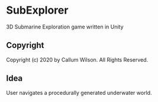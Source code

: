 # SubExplorer
3D Submarine Exploration game written in Unity

## Copyright

Copyright (c) 2020 by Callum Wilson. All Rights Reserved.

## Idea
User navigates a procedurally generated underwater world.
